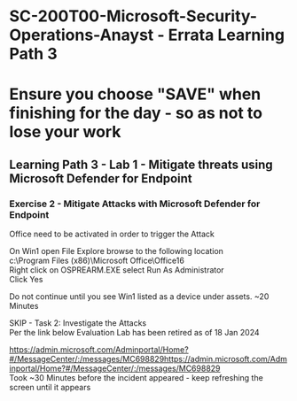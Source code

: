 # SC-200T00-Microsoft-Security-Operations-Anayst - Errata Learning Path 3
# Ensure you choose "SAVE" when finishing for the day - so as not to lose your work

## Learning Path 3 - Lab 1 - Mitigate threats using Microsoft Defender for Endpoint

### Exercise 2 - Mitigate Attacks with Microsoft Defender for Endpoint

Office need to be activated in order to trigger the Attack<br>

On Win1 open File Explore browse to the following location<br>
c:\Program Files (x86)\Microsoft Office\Office16<br>
Right click on OSPREARM.EXE select Run As Administrator<br>
Click Yes<br>

Do not continue until you see Win1 listed as a device under assets.  ~20 Minutes<br>

SKIP - Task 2: Investigate the Attacks<br>
Per the link below Evaluation Lab has been retired as of 18 Jan 2024 <br>

https://admin.microsoft.com/Adminportal/Home?#/MessageCenter/:/messages/MC698829https://admin.microsoft.com/Adminportal/Home?#/MessageCenter/:/messages/MC698829 <br>
Took ~30 Minutes before the incident appeared - keep refreshing the screen until it appears<br>
